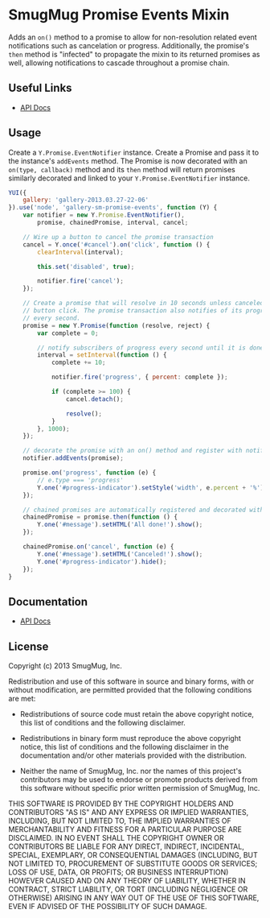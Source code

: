 SmugMug Promise Events Mixin
============================

Adds an `on()` method to a promise to allow for non-resolution related event
notifications such as cancelation or progress. Additionally, the promise's
`then` method is "infected" to propagate the mixin to its returned promises as
well, allowing notifications to cascade throughout a promise chain.

Useful Links
------------

* [API Docs][api-docs]

[api-docs]:http://smugmug.github.com/yui-gallery/api/modules/gallery-sm-promise-events.html

Usage
-----

Create a `Y.Promise.EventNotifier` instance. Create a Promise and pass it to the
instance's `addEvents` method. The Promise is now decorated with an
`on(type, callback)` method and its `then` method will return promises
similarly decorated and linked to your `Y.Promise.EventNotifier` instance.

```js
YUI({
    gallery: 'gallery-2013.03.27-22-06'
}).use('node', 'gallery-sm-promise-events', function (Y) {
    var notifier = new Y.Promise.EventNotifier(),
        promise, chainedPromise, interval, cancel;

    // Wire up a button to cancel the promise transaction
    cancel = Y.once('#cancel').on('click', function () {
        clearInterval(interval);

        this.set('disabled', true);

        notifier.fire('cancel');
    });

    // Create a promise that will resolve in 10 seconds unless canceled by the
    // button click. The promise transaction also notifies of its progress
    // every second.
    promise = new Y.Promise(function (resolve, reject) {
        var complete = 0;

        // notify subscribers of progress every second until it is done
        interval = setInterval(function () {
            complete += 10;

            notifier.fire('progress', { percent: complete });

            if (complete >= 100) {
                cancel.detach();

                resolve();
            }
        }, 1000);
    });

    // decorate the promise with an on() method and register with notifier
    notifier.addEvents(promise);

    promise.on('progress', function (e) {
        // e.type === 'progress'
        Y.one('#progress-indicator').setStyle('width', e.percent + '%');
    });

    // chained promises are automatically registered and decorated with on()
    chainedPromise = promise.then(function () {
        Y.one('#message').setHTML('All done!').show();
    });

    chainedPromise.on('cancel', function (e) {
        Y.one('#message').setHTML('Canceled!').show();
        Y.one('#progress-indicator').hide();
    });
}
```

Documentation
--------------

* [API Docs](http://smugmug.github.com/yui-gallery/api/modules/gallery-sm-promise-events.html)

License
-------

Copyright (c) 2013 SmugMug, Inc.

Redistribution and use of this software in source and binary forms, with or
without modification, are permitted provided that the following conditions are
met:

  * Redistributions of source code must retain the above copyright notice, this
    list of conditions and the following disclaimer.

  * Redistributions in binary form must reproduce the above copyright notice,
    this list of conditions and the following disclaimer in the documentation
    and/or other materials provided with the distribution.

  * Neither the name of SmugMug, Inc. nor the names of this project's
    contributors may be used to endorse or promote products derived from this
    software without specific prior written permission of SmugMug, Inc.

THIS SOFTWARE IS PROVIDED BY THE COPYRIGHT HOLDERS AND CONTRIBUTORS "AS IS" AND
ANY EXPRESS OR IMPLIED WARRANTIES, INCLUDING, BUT NOT LIMITED TO, THE IMPLIED
WARRANTIES OF MERCHANTABILITY AND FITNESS FOR A PARTICULAR PURPOSE ARE
DISCLAIMED. IN NO EVENT SHALL THE COPYRIGHT OWNER OR CONTRIBUTORS BE LIABLE FOR
ANY DIRECT, INDIRECT, INCIDENTAL, SPECIAL, EXEMPLARY, OR CONSEQUENTIAL DAMAGES
(INCLUDING, BUT NOT LIMITED TO, PROCUREMENT OF SUBSTITUTE GOODS OR SERVICES;
LOSS OF USE, DATA, OR PROFITS; OR BUSINESS INTERRUPTION) HOWEVER CAUSED AND ON
ANY THEORY OF LIABILITY, WHETHER IN CONTRACT, STRICT LIABILITY, OR TORT
(INCLUDING NEGLIGENCE OR OTHERWISE) ARISING IN ANY WAY OUT OF THE USE OF THIS
SOFTWARE, EVEN IF ADVISED OF THE POSSIBILITY OF SUCH DAMAGE.
